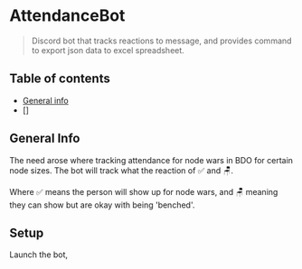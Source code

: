 # AttendanceBot
> Discord bot that tracks reactions to message, and provides command to export json data to excel spreadsheet.

## Table of contents
* [General info](#general-info)
* []

## General Info
The need arose where tracking attendance for node wars in BDO for certain node
sizes. The bot will track what the reaction of ✅ and 🪑.

Where ✅ means the person will show up for node wars, and 🪑 meaning they can
show but are okay with being 'benched'.

## Setup

Launch the bot,
